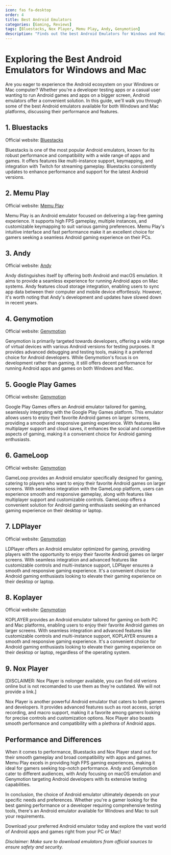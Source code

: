 ```yaml
---
icon: fas fa-desktop
order: 4
title: Best Android Emulators
categories: [Gaming, Reviews]
tags: [Bluestacks, Nox Player, Memu Play, Andy, Genymotion]
description: "Finds out the best Android Emulators for Windows and Mac."
---
```


# Exploring the Best Android Emulators for Windows and Mac

Are you eager to experience the Android ecosystem on your Windows or Mac computer? Whether you're a developer testing apps or a casual user wanting to run Android games and apps on a bigger screen, Android emulators offer a convenient solution. In this guide, we'll walk you through some of the best Android emulators available for both Windows and Mac platforms, discussing their performance and features.

## 1. **Bluestacks**

Official website: [Bluestacks](https://www.bluestacks.com/)

Bluestacks is one of the most popular Android emulators, known for its robust performance and compatibility with a wide range of apps and games. It offers features like multi-instance support, keymapping, and integration with Twitch for streaming gameplay. Bluestacks consistently updates to enhance performance and support for the latest Android versions.

## 2. **Memu Play**

Official website: [Memu Play](https://www.memuplay.com/)

Memu Play is an Android emulator focused on delivering a lag-free gaming experience. It supports high FPS gameplay, multiple instances, and customizable keymapping to suit various gaming preferences. Memu Play's intuitive interface and fast performance make it an excellent choice for gamers seeking a seamless Android gaming experience on their PCs.

## 3. **Andy**

Official website: [Andy](https://andyroid.net/)

Andy distinguishes itself by offering both Android and macOS emulation. It aims to provide a seamless experience for running Android apps on Mac systems. Andy features cloud storage integration, enabling users to sync app data between their computer and mobile device effortlessly. However, it's worth noting that Andy's development and updates have slowed down in recent years.

## 4. **Genymotion**

Official website: [Genymotion](https://www.genymotion.com/)

Genymotion is primarily targeted towards developers, offering a wide range of virtual devices with various Android versions for testing purposes. It provides advanced debugging and testing tools, making it a preferred choice for Android developers. While Genymotion's focus is on development rather than gaming, it still offers decent performance for running Android apps and games on both Windows and Mac.

## 5. **Google Play Games**

Official website: [Genymotion](https://play.google.com/googleplaygames)

Google Play Games offers an Android emulator tailored for gaming, seamlessly integrating with the Google Play Games platform. This emulator allows users to enjoy their favorite Android games on larger screens, providing a smooth and responsive gaming experience. With features like multiplayer support and cloud saves, it enhances the social and competitive aspects of gaming, making it a convenient choice for Android gaming enthusiasts.

## 6. **GameLoop**

Official website: [Genymotion](https://www.gameloop.com/)

GameLoop provides an Android emulator specifically designed for gaming, catering to players who want to enjoy their favorite Android games on larger screens. With seamless integration with the GameLoop platform, users can experience smooth and responsive gameplay, along with features like multiplayer support and customizable controls. GameLoop offers a convenient solution for Android gaming enthusiasts seeking an enhanced gaming experience on their desktop or laptop.

## 7. **LDPlayer**

Official website: [Genymotion](https://www.ldplayer.net/)

LDPlayer offers an Android emulator optimized for gaming, providing players with the opportunity to enjoy their favorite Android games on larger screens. With seamless integration and advanced features like customizable controls and multi-instance support, LDPlayer ensures a smooth and responsive gaming experience. It's a convenient choice for Android gaming enthusiasts looking to elevate their gaming experience on their desktop or laptop.

## 8. **Koplayer**

Official website: [Genymotion](https://koplayerpc.com/)

KOPLAYER provides an Android emulator tailored for gaming on both PC and Mac platforms, enabling users to enjoy their favorite Android games on larger screens. With seamless integration and advanced features like customizable controls and multi-instance support, KOPLAYER ensures a smooth and responsive gaming experience. It's a convenient choice for Android gaming enthusiasts looking to elevate their gaming experience on their desktop or laptop, regardless of the operating system.

## 9. **Nox Player**

[DISCLAIMER: Nox Player is nolonger available, you can find old verions online but is not recomanded to use them as they're outdated. We will not provide a link.]

Nox Player is another powerful Android emulator that caters to both gamers and developers. It provides advanced features such as root access, script recording, and macro support, making it a favorite among gamers looking for precise controls and customization options. Nox Player also boasts smooth performance and compatibility with a plethora of Android apps.

## Performance and Differences

When it comes to performance, Bluestacks and Nox Player stand out for their smooth gameplay and broad compatibility with apps and games. Memu Play excels in providing high FPS gaming experiences, making it ideal for gamers seeking top-notch performance. Andy and Genymotion cater to different audiences, with Andy focusing on macOS emulation and Genymotion targeting Android developers with its extensive testing capabilities.

In conclusion, the choice of Android emulator ultimately depends on your specific needs and preferences. Whether you're a gamer looking for the best gaming performance or a developer requiring comprehensive testing tools, there's an Android emulator available for Windows and Mac to suit your requirements.

Download your preferred Android emulator today and explore the vast world of Android apps and games right from your PC or Mac!

*Disclaimer: Make sure to download emulators from official sources to ensure safety and security.*
